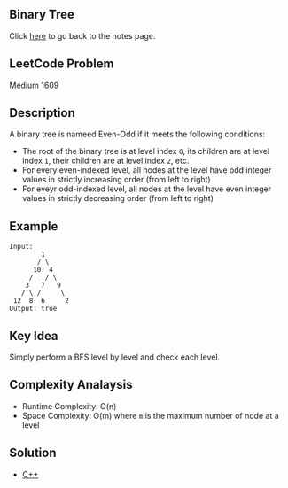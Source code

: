 ## Binary Tree
Click [here](../notes.md) to go back to the notes page.

## LeetCode Problem
Medium 1609

## Description
A binary tree is nameed Even-Odd if it meets the following conditions:
- The root of the binary tree is at level index `0`, its children are at level index `1`, their children are at level index `2`, etc.
- For every even-indexed level, all nodes at the level have odd integer values in strictly increasing order (from left to right)
- For eveyr odd-indexed level, all nodes at the level have even integer values in strictly decreasing order (from left to right)

## Example
```
Input:
        1
       / \
      10  4
     /   / \
    3   7   9
   / \ /     \
 12  8  6     2
Output: true
```

## Key Idea
Simply perform a BFS level by level and check each level.

## Complexity Analaysis
- Runtime Complexity: O(n)
- Space Complexity: O(m) where `m` is the maximum number of node at a level

## Solution
- [C++](solution.cpp)